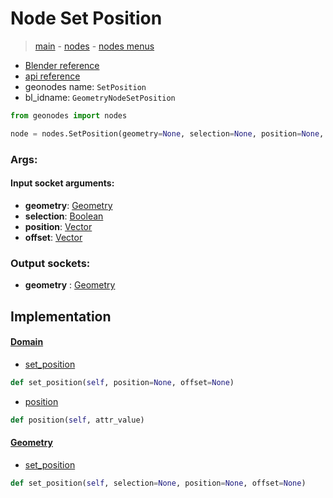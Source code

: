 # Node Set Position

> [main](../structure.md) - [nodes](nodes.md) - [nodes menus](nodes_menus.md)

- [Blender reference](https://docs.blender.org/manual/en/latest/modeling/geometry_nodes/geometry/set_position.html)
- [api reference](https://docs.blender.org/api/current/bpy.types.GeometryNodeSetPosition.html)
- geonodes name: `SetPosition`
- bl_idname: `GeometryNodeSetPosition`

```python
from geonodes import nodes

node = nodes.SetPosition(geometry=None, selection=None, position=None, offset=None)
```

### Args:

#### Input socket arguments:

- **geometry**: [Geometry](Geometry.md)
- **selection**: [Boolean](Boolean.md)
- **position**: [Vector](Vector.md)
- **offset**: [Vector](Vector.md)

### Output sockets:

- **geometry** : [Geometry](Geometry.md)

## Implementation

#### [Domain](Domain.md)

 - [set_position](Domain.md#set_position)
  ```python
  def set_position(self, position=None, offset=None)
  ```

 - [position](Domain.md#position)
  ```python
  def position(self, attr_value)
  ```

#### [Geometry](Geometry.md)

 - [set_position](Geometry.md#set_position)
  ```python
  def set_position(self, selection=None, position=None, offset=None)
  ```

